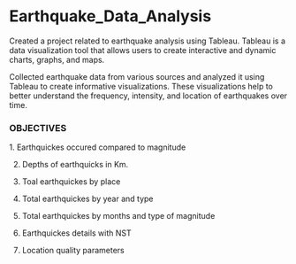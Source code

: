 # Earthquake_Data_Analysis

 Created a project related to earthquake analysis using Tableau. Tableau is a data visualization tool that allows users to create interactive and dynamic charts, graphs, and maps.

Collected earthquake data from various sources and analyzed it using Tableau to create informative visualizations. These visualizations help to better understand the frequency, intensity, and location of earthquakes over time.

<h3> OBJECTIVES </H3>
1. Earthquickes occured compared to magnitude

2. Depths of earthquicks in Km.

3. Toal earthquickes by place

4. Total earthquickes by year and type 

5. Total earthquickes by months and type of magnitude

6. Earthquickes details with NST

7. Location quality parameters
